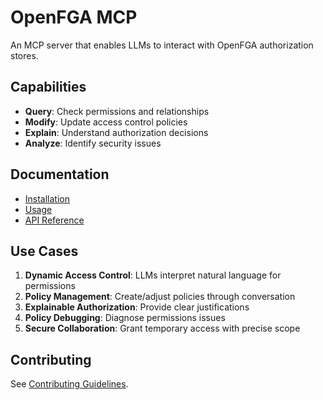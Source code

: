 # OpenFGA MCP

An MCP server that enables LLMs to interact with OpenFGA authorization stores.

## Capabilities

- **Query**: Check permissions and relationships
- **Modify**: Update access control policies
- **Explain**: Understand authorization decisions
- **Analyze**: Identify security issues

## Documentation

- [Installation](installation.md)
- [Usage](usage.md)
- [API Reference](api-reference.md)

## Use Cases

1. **Dynamic Access Control**: LLMs interpret natural language for permissions
2. **Policy Management**: Create/adjust policies through conversation
3. **Explainable Authorization**: Provide clear justifications
4. **Policy Debugging**: Diagnose permissions issues
5. **Secure Collaboration**: Grant temporary access with precise scope

## Contributing

See [Contributing Guidelines](../CONTRIBUTING.md).
